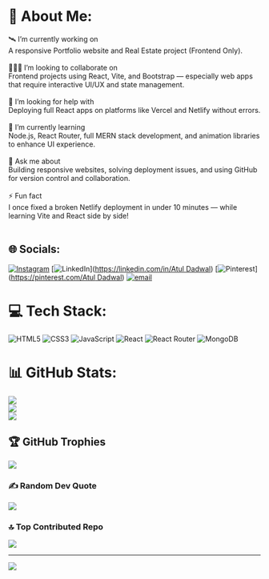 # 💫 About Me:
🛰 I’m currently working on<br>A responsive Portfolio website and Real Estate project (Frontend Only).<br><br>🧑‍🤝‍🧑 I’m looking to collaborate on<br>Frontend projects using React, Vite, and Bootstrap — especially web apps that require interactive UI/UX and state management.<br><br>🤝 I’m looking for help with<br>Deploying full React apps on platforms like Vercel and Netlify without errors.<br><br>🌱 I’m currently learning<br>Node.js, React Router, full MERN stack development, and animation libraries to enhance UI experience.<br><br>💬 Ask me about<br>Building responsive websites, solving deployment issues, and using GitHub for version control and collaboration.<br><br>⚡ Fun fact<br>I once fixed a broken Netlify deployment in under 10 minutes — while learning Vite and React side by side!<br><br>


## 🌐 Socials:
[![Instagram](https://img.shields.io/badge/Instagram-%23E4405F.svg?logo=Instagram&logoColor=white)](https://instagram.com/itzat.ul05) [![LinkedIn](https://img.shields.io/badge/LinkedIn-%230077B5.svg?logo=linkedin&logoColor=white)]([https://linkedin.com/in/Atul Dadwal](https://www.linkedin.com/in/atul-dadwal-05775128a/)) [![Pinterest](https://img.shields.io/badge/Pinterest-%23E60023.svg?logo=Pinterest&logoColor=white)]([https://pinterest.com/Atul Dadwal](https://in.pinterest.com/adadwal941/)) [![email](https://img.shields.io/badge/Email-D14836?logo=gmail&logoColor=white)](mailto:adadwal941@gmail.com) 

# 💻 Tech Stack:
![HTML5](https://img.shields.io/badge/html5-%23E34F26.svg?style=for-the-badge&logo=html5&logoColor=white) ![CSS3](https://img.shields.io/badge/css3-%231572B6.svg?style=for-the-badge&logo=css3&logoColor=white) ![JavaScript](https://img.shields.io/badge/javascript-%23323330.svg?style=for-the-badge&logo=javascript&logoColor=%23F7DF1E) ![React](https://img.shields.io/badge/react-%2320232a.svg?style=for-the-badge&logo=react&logoColor=%2361DAFB) ![React Router](https://img.shields.io/badge/React_Router-CA4245?style=for-the-badge&logo=react-router&logoColor=white) ![MongoDB](https://img.shields.io/badge/MongoDB-%234ea94b.svg?style=for-the-badge&logo=mongodb&logoColor=white)
# 📊 GitHub Stats:
![](https://github-readme-stats.vercel.app/api?username=atul00005&theme=dark&hide_border=false&include_all_commits=true&count_private=true)<br/>
![](https://nirzak-streak-stats.vercel.app/?user=atul00005&theme=dark&hide_border=false)<br/>
![](https://github-readme-stats.vercel.app/api/top-langs/?username=atul00005&theme=dark&hide_border=false&include_all_commits=true&count_private=true&layout=compact)

## 🏆 GitHub Trophies
![](https://github-profile-trophy.vercel.app/?username=atul00005&theme=radical&no-frame=false&no-bg=false&margin-w=4)

### ✍️ Random Dev Quote
![](https://quotes-github-readme.vercel.app/api?type=horizontal&theme=radical)

### 🔝 Top Contributed Repo
![](https://github-contributor-stats.vercel.app/api?username=atul00005&limit=5&theme=dark&combine_all_yearly_contributions=true)

---
[![](https://visitcount.itsvg.in/api?id=atul00005&icon=0&color=0)](https://visitcount.itsvg.in)

<!-- Proudly created with GPRM ( https://gprm.itsvg.in ) -->
